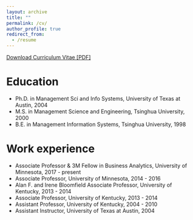 ```yaml
---
layout: archive
title: ""
permalink: /cv/
author_profile: true
redirect_from:
  - /resume
---
```


[Download Curriculum Vitae [PDF]](/files/liu_cv.pdf)

<!-- {% include base_path %} -->

Education
======
* Ph.D. in Management Sci and Info Systems, University of Texas at Austin, 2004 
* M.S. in Management Science and Engineering, Tsinghua University, 2000
* B.E. in Management Information Systems, Tsinghua University, 1998

Work experience
======
* Associate Professor & 3M Fellow in Business Analytics, University of Minnesota, 2017 - present 
* Associate Professor, University of Minnesota,  2014 - 2016
* Alan F. and Irene Bloomfield Associate Professor, University of Kentucky,   2013 - 2014  
* Associate Professor, University of Kentucky,  2013 - 2014  
* Assistant Professor, University of Kentucky,  2004 - 2010  
* Assistant Instructor, University of Texas at Austin,  2004 

